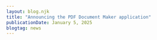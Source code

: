 ```yaml
---
layout: blog.njk
title: "Announcing the PDF Document Maker application"
publicationDate: January 5, 2025
blogtag: news
---
```


